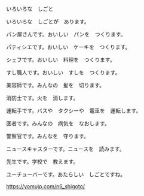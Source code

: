 
いろいろな　しごと

いろいろな　しごとが　あります。

パン屋さんです。おいしい　パンを　つくります。

パティシエです。おいしい　ケーキを　つくります。

シェフです。おいしい　料理を　つくります。

すし職人です。おいしい　すしを　つくります。

美容師です。みんなの　髪を　切ります。

消防士です。火を　消します。

運転手です。バスや　タクシーや　電車を　運転します。

医者です。みんなの　病気を　なおします。

警察官です。みんなを　守ります。

ニュースキャスターです。ニュースを　読みます。

先生です。学校で　教えます。

ユーチューバーです。あたらしい　しごとですね。

https://yomujp.com/n6_shigoto/